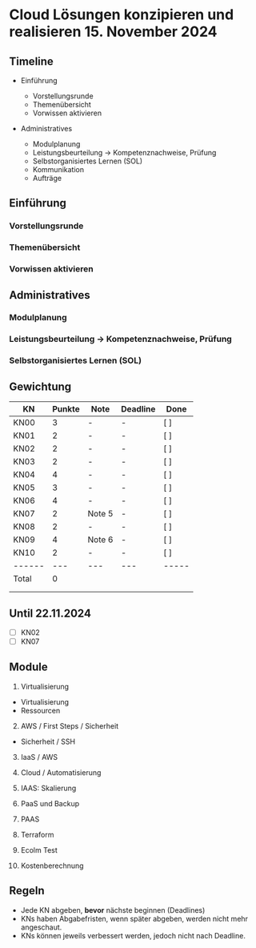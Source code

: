 # Cloud Lösungen konzipieren und realisieren 15. November 2024

## Timeline

- Einführung
  - Vorstellungsrunde
  - Themenübersicht
  - Vorwissen aktivieren

- Administratives
  - Modulplanung
  - Leistungsbeurteilung -> Kompetenznachweise, Prüfung
  - Selbstorganisiertes Lernen (SOL)
  - Kommunikation
  - Aufträge

## Einführung

### Vorstellungsrunde

### Themenübersicht

### Vorwissen aktivieren

## Administratives

### Modulplanung

### Leistungsbeurteilung -> Kompetenznachweise, Prüfung

### Selbstorganisiertes Lernen (SOL)

## Gewichtung

| KN | Punkte | Note | Deadline | Done |
|----|--------|------|----------|------|
| KN00 | 3 | - | - | [ ] |
| KN01 | 2 | - | - | [ ] |
| KN02 | 2 | - | - | [ ] |
| KN03 | 2 | - | - | [ ] |
| KN04 | 4 | - | - | [ ] |
| KN05 | 3 | - | - | [ ] |
| KN06 | 4 | - | - | [ ] |
| KN07 | 2 | Note 5 | - | [ ] |
| KN08 | 2 | - | - | [ ] |
| KN09 | 4 | Note 6 | - | [ ] |
| KN10 | 2 | - | - | [ ] |
|------|---|---|---|-----|
| Total | 0 ||||
|      |   |   |   |     |
|      |   |   |   |     |

## Until 22.11.2024

- [ ] KN02
- [ ] KN07

## Module

1. Virtualisierung

 - Virtualisierung
 - Ressourcen

2. AWS / First Steps / Sicherheit

 - Sicherheit / SSH

3. IaaS / AWS

4. Cloud / Automatisierung

5. IAAS: Skalierung

6. PaaS und Backup

7. PAAS

8. Terraform

9. Ecolm Test

10. Kostenberechnung

## Regeln

- Jede KN abgeben, **bevor** nächste beginnen (Deadlines)
- KNs haben Abgabefristen, wenn später abgeben, werden nicht mehr angeschaut.
- KNs können jeweils verbessert werden, jedoch nicht nach Deadline.
